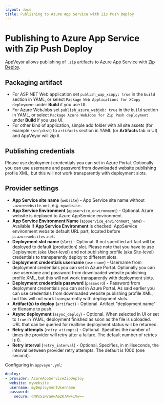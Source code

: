 ```yaml
---
layout: docs
title: Publishing to Azure App Service with Zip Push Deploy
---
```


# Publishing to Azure App Service with Zip Push Deploy

AppVeyor allows publishing of `.zip` artifacts to Azure App Service with [Zip Deploy](https://docs.microsoft.com/en-us/azure/app-service/deploy-zip/).

## Packaging artifact

* For ASP.NET Web application set `publish_wap_xcopy: true` in the `build` section in YAML, or select `Package Web Applications for XCopy deployment` under **Build** if you use UI.
* For Azure WebJobs set `publish_azure_webjob: true` in the `build` section in YAML, or select `Package Azure WebJobs for Zip Push deployment` under **Build** if you use UI.
* For other kind of application, simple add folder with all site assets (for example `\src\dist`) to `artifacts` section in YAML (or **Artifacts** tab in UI) and AppVeyor will zip it.

## Publishing credentials

Please use deployment credentials you can set in Azure Portal. Optionally you can use username and password from downloaded website publishing profile XML, but this will not work transparently with deployment slots.

## Provider settings

* **App Service site name** (`website`) - App Service site name without `.azurewebsite.net`, e.g. `mywebsite`.
* **App Service Environment** (`appservice_environment`) - Optional. Azure website is deployed to Azure AppService environment.
* **App Service Environment Name** (`appservice_environment_name`) - Available if **App Service Environment** is checked. AppService environment website default URL part, located before `p.azurewebsites.net`.
* **Deployment slot name** (`slot`) - Optional. If not specified artifact will be deployed to default (production) slot. Please note that you have to use Deployment (aka User-level) and not publishing profile (aka Site-level) credentials to transparently deploy to different slots.
* **Deployment credentials username** (`username`) - Username from deployment credentials you can set in Azure Portal. Optionally you can use username and password from downloaded website publishing profile XML, but this will not work transparently with deployment slots.
* **Deployment credentials password** (`password`) - Password from deployment credentials you can set in Azure Portal. As said earlier you can use credentials from downloaded website publishing profile XML, but this will not work transparently with deployment slots.
* **Artifact(s) to deploy** (`artifact`) - Optional. Artifact "deployment name" or filename to push.
* **Async deployment** (`async_deploy`) - Optional. When selected in UI or set to `true` in YAML, deployment finished as soon as the file is uploaded. URL that can be queried for realtime deployment status will be returned.
* **Retry attempts** (`retry_attempts`) - Optional. Specifies the number of times the provider will retry after a failure. The default number of retries is 0.
* **Retry interval** (`retry_interval`) - Optional. Specifies, in milliseconds, the interval between provider retry attempts. The default is 1000 (one second).

Configuring in `appveyor.yml`:

```yaml
deploy:
- provider: AzureAppServiceZipDeploy
  website: mywebsite
  username: myDeploymentUsername
  password:
    secure: dNPsSiN7aAwAe2K7Aw+IVw==
```
